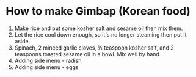 # How to make Gimbap (Korean food)

1. Make rice and put some kosher salt and sesame oil then mix them.
2. Let the rice cool down enough, so it's no longer steaming then put it aside.
3. Spinach, 2 minced garlic cloves, ½ teaspoon kosher salt, and 2 teaspoons toasted sesame oil in a bowl. Mix well by hand.
4. Adding side menu - radish
5. Adding side menu - eggs